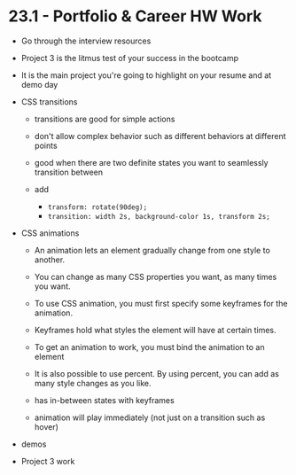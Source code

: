 # 23.1 - Portfolio & Career HW Work

- Go through the interview resources

- Project 3 is the litmus test of your success in the bootcamp

- It is the main project you're going to highlight on your resume and at demo day

- CSS transitions

  - transitions are good for simple actions

  - don't allow complex behavior such as different behaviors at different points

  - good when there are two definite states you want to seamlessly transition between

  - add

    - `transform: rotate(90deg);`
    - `transition: width 2s, background-color 1s, transform 2s;`

- CSS animations

  - An animation lets an element gradually change from one style to another.

  - You can change as many CSS properties you want, as many times you want.

  - To use CSS animation, you must first specify some keyframes for the animation.

  - Keyframes hold what styles the element will have at certain times.

  - To get an animation to work, you must bind the animation to an element

  - It is also possible to use percent. By using percent, you can add as many style changes as you like.

  - has in-between states with keyframes

  - animation will play immediately (not just on a transition such as hover)

- demos

- Project 3 work
